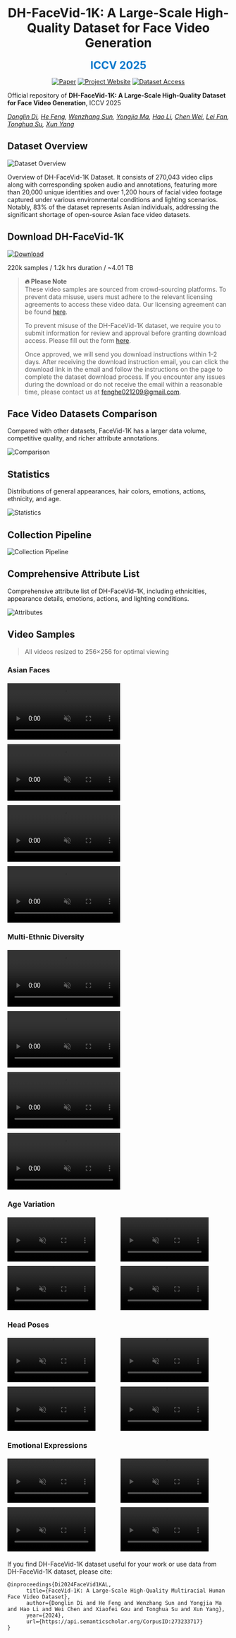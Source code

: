 

<div align="center">

# DH-FaceVid-1K: A Large-Scale High-Quality Dataset for Face Video Generation

<span style="color: #0077cc; font-size: 24px; font-weight: bold;">ICCV 2025</span>


[![Paper](https://img.shields.io/badge/arXiv-Paper-b31b1b?logo=arxiv&logoColor=b31b1b)](https://arxiv.org/abs/2410.07151)
[![Project Website](https://img.shields.io/badge/Fast3R-Website-4CAF50?logo=googlechrome&logoColor=white)](https://dh-facevid-1k.github.io/DH-FaceVid-1K/)
[![Dataset Access](https://img.shields.io/badge/Gradio-Demo-orange?style=flat&logo=Gradio&logoColor=red)](https://docs.google.com/forms/d/e/1FAIpQLSd92kS6ZdAGLoN6DvYUVUDCo7R3Oe6GNVPjQn4sDBPJH7_2_A/viewform)

</div>



Official repository of **​​DH-FaceVid-1K: A Large-Scale High-Quality Dataset for Face Video Generation**, ICCV 2025

*[Donglin Di](https://scholar.google.com/citations?hl=zh-CN&user=L8tcNioAAAAJ), [He Feng](https://github.com/fenghe12), [Wenzhang Sun](https://scholar.google.hk/citations?user=3-9aEOQAAAAJ&hl=zh-CN&oi=ao), [Yongjia Ma](https://scholar.google.hk/citations?user=BszRJxkAAAAJ&hl=zh-CN&oi=ao), [Hao Li](#), [Chen Wei](#), [Lei Fan](https://hellodfan.github.io/), [Tonghua Su](https://scholar.google.hk/citations?hl=zh-CN&user=67fxVzoAAAAJ), [Xun Yang](https://scholar.google.hk/citations?hl=zh-CN&user=ro8lzsUAAAAJ)*


## Dataset Overview

![Dataset Overview](figures/1.png)

Overview of DH-FaceVid-1K Dataset. It consists of 270,043 video clips along with corresponding spoken audio and annotations, featuring more than 20,000 unique identities and over 1,200 hours of facial video footage captured under various environmental conditions and lighting scenarios. Notably, 83% of the dataset represents Asian individuals, addressing the significant shortage of open-source Asian face video datasets.

## Download DH-FaceVid-1K

[![Download](https://img.shields.io/badge/Dataset-Apply_Access-blue)](https://forms.gle/vEyouWdS9CgcRFMt9)

220k samples / 1.2k hrs duration / ~4.01 TB

> **🔥 Please Note**  
> These video samples are sourced from crowd-sourcing platforms. To prevent data misuse, users must adhere to the relevant licensing agreements to access these video data. Our licensing agreement can be found [here](https://github.com/DH-FaceVid-1K/DH-FaceVid-1K/blob/main/LICENSE).  
> 
> To prevent misuse of the DH-FaceVid-1K dataset, we require you to submit information for review and approval before granting download access. Please fill out the form [here](https://forms.gle/vEyouWdS9CgcRFMt9).  
> 
> Once approved, we will send you download instructions within 1-2 days. After receiving the download instruction email, you can click the download link in the email and follow the instructions on the page to complete the dataset download process. If you encounter any issues during the download or do not receive the email within a reasonable time, please contact us at [fenghe021209@gmail.com](mailto:fenghe021209@gmail.com).

## Face Video Datasets Comparison

Compared with other datasets, FaceVid-1K has a larger data volume, competitive quality, and richer attribute annotations.

![Comparison](static/images/comparison.jpg)

## Statistics

Distributions of general appearances, hair colors, emotions, actions, ethnicity, and age.

![Statistics](static/images/figure4.jpg)

## Collection Pipeline

![Collection Pipeline](static/images/collect_pipe.png)

## Comprehensive Attribute List

Comprehensive attribute list of DH-FaceVid-1K, including ethnicities, appearance details, emotions, actions, and lighting conditions.

![Attributes](static/images/detail.png)

## Video Samples

> All videos resized to 256×256 for optimal viewing

### Asian Faces
<div style="display: grid; grid-template-columns: repeat(auto-fill, minmax(256px, 1fr)); gap: 10px; margin: 20px 0;">
  <video src="https://dh-facevid-1k.github.io/DH-FaceVid-1K/facevid/asian/000680.mp4" width="256" controls loop muted></video>
  <video src="https://dh-facevid-1k.github.io/DH-FaceVid-1K/facevid/asian/001406.mp4" width="256" controls loop muted></video>
  <video src="https://dh-facevid-1k.github.io/DH-FaceVid-1K/facevid/asian/001592.mp4" width="256" controls loop muted></video>
  <video src="https://dh-facevid-1k.github.io/DH-FaceVid-1K/facevid/asian/001600.mp4" width="256" controls loop muted></video>
</div>

### Multi-Ethnic Diversity
<div style="display: grid; grid-template-columns: repeat(auto-fill, minmax(256px, 1fr)); gap: 10px; margin: 20px 0;">
  <video src="https://dh-facevid-1k.github.io/DH-FaceVid-1K/facevid/race/026237.mp4" width="256" controls loop muted></video>
  <video src="https://dh-facevid-1k.github.io/DH-FaceVid-1K/facevid/race/046378.mp4" width="256" controls loop muted></video>
  <video src="https://dh-facevid-1k.github.io/DH-FaceVid-1K/facevid/race/061175.mp4" width="256" controls loop muted></video>
  <video src="https://dh-facevid-1k.github.io/DH-FaceVid-1K/facevid/race/076105.mp4" width="256" controls loop muted></video>
</div>

### Age Variation
<div style="display: grid; grid-template-columns: repeat(auto-fill, minmax(200px, 1fr)); gap: 10px; margin: 20px 0;">
  <video src="https://dh-facevid-1k.github.io/DH-FaceVid-1K/facevid/age/001106.mp4" width="200" controls loop muted></video>
  <video src="https://dh-facevid-1k.github.io/DH-FaceVid-1K/facevid/age/002148.mp4" width="200" controls loop muted></video>
  <video src="https://dh-facevid-1k.github.io/DH-FaceVid-1K/facevid/age/003762.mp4" width="200" controls loop muted></video>
  <video src="https://dh-facevid-1k.github.io/DH-FaceVid-1K/facevid/age/019479.mp4" width="200" controls loop muted></video>
</div>

### Head Poses
<div style="display: grid; grid-template-columns: repeat(auto-fill, minmax(200px, 1fr)); gap: 10px; margin: 20px 0;">
  <video src="https://dh-facevid-1k.github.io/DH-FaceVid-1K/facevid/pose/008001.mp4" width="200" controls loop muted></video>
  <video src="https://dh-facevid-1k.github.io/DH-FaceVid-1K/facevid/pose/013064.mp4" width="200" controls loop muted></video>
  <video src="https://dh-facevid-1k.github.io/DH-FaceVid-1K/facevid/pose/027862.mp4" width="200" controls loop muted></video>
  <video src="https://dh-facevid-1k.github.io/DH-FaceVid-1K/facevid/pose/033011.mp4" width="200" controls loop muted></video>
</div>

### Emotional Expressions
<div style="display: grid; grid-template-columns: repeat(auto-fill, minmax(200px, 1fr)); gap: 10px; margin: 20px 0;">
  <video src="https://dh-facevid-1k.github.io/DH-FaceVid-1K/facevid/emotion/14435.mp4" width="200" controls loop muted></video>
  <video src="https://dh-facevid-1k.github.io/DH-FaceVid-1K/facevid/emotion/15002.mp4" width="200" controls loop muted></video>
  <video src="https://dh-facevid-1k.github.io/DH-FaceVid-1K/facevid/emotion/Czb5Ml9VDsI_0.mp4" width="200" controls loop muted></video>
  <video src="https://dh-facevid-1k.github.io/DH-FaceVid-1K/facevid/emotion/GrjEDguF59Q_0.mp4" width="200" controls loop muted></video>
</div>

<!-- Human-centric generative models are becoming increas-
ingly popular, giving rise to various innovative tools and
applications, such as talking face videos conditioned on text
or audio prompts. The core of these capabilities lies in pow-
erful pretrained foundation models, trained on large-scale,
high-quality datasets. However, many advanced methods
rely on in-house data subject to various constraints, and
other current studies fail to generate high-resolution face
videos, which is mainly attributed to the significant lack of
large-scale, high-quality face video datasets. In this pa-
per, we introduce a human face video dataset, DH-FaceVid-
1K. Our collection spans 1200 hours in total, encompass-
ing 270,043 video samples from over 20,000 individuals.
Each sample includes corresponding speech audio, facial
keypoints, and text annotations. Compared to other pub-
licly available datasets, ours distinguishes itself through its
multi-ethnic coverage and high-quality comprehensive in-
dividual attributes. We establish multiple face video gen-
eration models supporting tasks such as text-to-video and
image-to-video generation. In addition, we develop com-
prehensive benchmarks to validate the scaling law when us-
ing different proportions of our dataset. Our primary aim is
to contribute a face video dataset, particularly addressing
the underrepresentation of Asian faces in existing curated
datasets and thereby enriching the global spectrum of face-
centric data and mitigating demographic biases. -->


If you find DH-FaceVid-1K dataset useful for your work or use data from DH-FaceVid-1K dataset, please cite:
```
@inproceedings{Di2024FaceVid1KAL,
      title={FaceVid-1K: A Large-Scale High-Quality Multiracial Human Face Video Dataset},
      author={Donglin Di and He Feng and Wenzhang Sun and Yongjia Ma and Hao Li and Wei Chen and Xiaofei Gou and Tonghua Su and Xun Yang},
      year={2024},
      url={https://api.semanticscholar.org/CorpusID:273233717}
}
```

<!-- # Website License
<a rel="license" href="http://creativecommons.org/licenses/by-sa/4.0/"><img alt="Creative Commons License" style="border-width:0" src="https://i.creativecommons.org/l/by-sa/4.0/88x31.png" /></a><br />This work is licensed under a <a rel="license" href="http://creativecommons.org/licenses/by-sa/4.0/">Creative Commons Attribution-ShareAlike 4.0 International License</a>. -->
